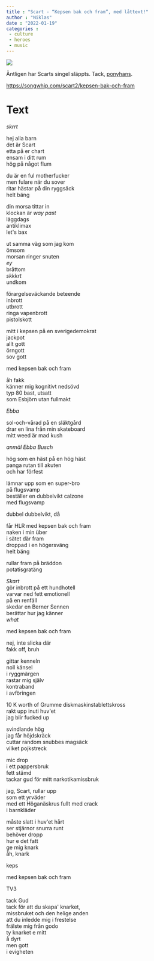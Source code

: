 ```yaml
---
title : "Scart - “Kepsen bak och fram”, med låttext!"
author : "Niklas"
date : "2022-01-19"
categories : 
 - culture
 - heroes
 - music
---
```


![](https://niklasblog.com/wp-content/2022-01-19-skart.jpg)

Äntligen har Scarts singel släppts. Tack, [ponyhans](https://www.instagram.com/ponyhans).

https://songwhip.com/scart2/kepsen-bak-och-fram

# Text

_skrrt_

hej alla barn  
det är Scart  
etta på er chart  
ensam i ditt rum  
hög på något flum

du är en ful motherfucker  
men fulare när du sover  
ritar hästar på din ryggsäck  
helt bäng

din morsa tittar in  
klockan är _way past_  
läggdags  
antiklimax  
let's bax

ut samma väg som jag kom  
ömsom  
morsan ringer snuten  
_ey_  
bråttom  
_skkkrt_  
undkom

förargelseväckande beteende  
inbrott  
utbrott  
ringa vapenbrott  
pistolskott

mitt i kepsen på en sverigedemokrat  
jackpot  
allt gott  
örngott  
sov gott

med kepsen bak och fram

åh fakk  
känner mig kognitivt nedsövd  
typ 80 bast, utsatt  
som Esbjörn utan fullmakt

_Ebba_

sol-och-vårad på en släktgård  
drar en lina från min skateboard  
mitt weed är mad kush

_anmäl Ebba Busch_

hög som en häst på en hög häst  
panga rutan till akuten  
och har förfest

lämnar upp som en super-bro  
på flugsvamp  
beställer en dubbelvikt calzone  
med flugsvamp

dubbel dubbelvikt, då

får HLR med kepsen bak och fram  
naken i min über  
i sätet där fram  
droppad i en högersväng  
helt bäng

rullar fram på bräddon  
potatisgratäng

_Skart_  
gör inbrott på ett hundhotell  
varvar ned fett emotionell  
på en renfäll  
skedar en Berner Sennen  
berättar hur jag känner  
_what_

med kepsen bak och fram

nej, inte slicka där  
fakk off, bruh

gittar kenneln  
noll känsel  
i ryggmärgen  
rastar mig själv  
kontraband  
i avföringen

10 K worth of Grumme diskmaskinstablettskross  
rakt upp inuti huv'et  
jag blir fucked up

svindlande hög  
jag får höjdskräck  
cuttar random snubbes magsäck  
vilket pojkstreck

mic drop  
i ett pappersbruk  
fett stämd  
tackar gud för mitt narkotikamissbruk

jag, Scart, rullar upp  
som ett yrväder  
med ett Höganäskrus fullt med crack  
i barnkläder

måste slatt i huv'et hårt  
ser stjärnor snurra runt  
behöver dropp  
hur e det fatt  
ge mig knark  
åh, knark

keps

med kepsen bak och fram

TV3

tack Gud  
tack för att du skapa' knarket,  
missbruket och den helige anden  
att du inledde mig i frestelse  
frälste mig från godo  
ty knarket e mitt  
å dyrt  
men gott  
i evigheten
